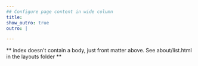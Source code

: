 ```yaml
---
## Configure page content in wide column
title:
show_outro: true
outro: |

---
```


** index doesn't contain a body, just front matter above.
See about/list.html in the layouts folder **